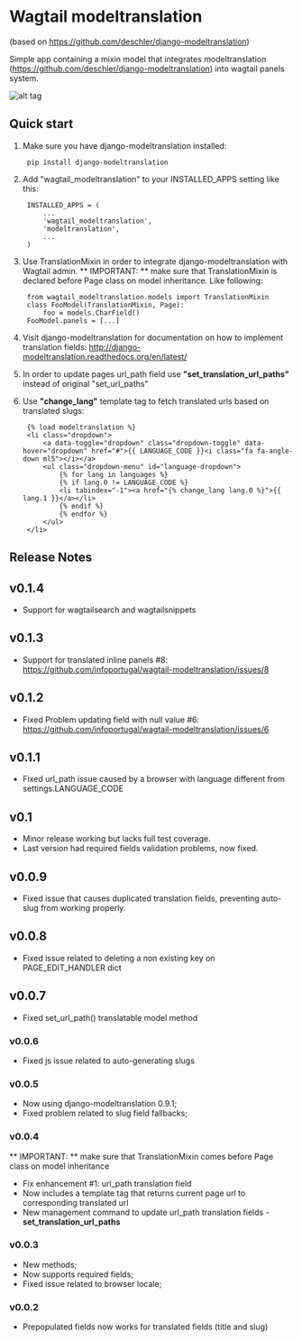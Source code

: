 # Wagtail modeltranslation
(based on https://github.com/deschler/django-modeltranslation)

Simple app containing a mixin model that integrates modeltranslation
(https://github.com/deschler/django-modeltranslation) into wagtail panels system.

![alt tag](https://github.com/infoportugal/wagtail-modeltranslation/blob/master/screenshot.png?raw=true)

## Quick start

1. Make sure you have django-modeltranslation installed:

        pip install django-modeltranslation

2. Add "wagtail_modeltranslation" to your INSTALLED_APPS setting like this:

        INSTALLED_APPS = (
            ...
            'wagtail_modeltranslation',
            'modeltranslation',
            ...
        )

3. Use TranslationMixin in order to integrate django-modeltranslation with Wagtail admin. ** IMPORTANT: ** make sure that TranslationMixin is declared before Page class on model inheritance. Like following:

        from wagtail_modeltranslation.models import TranslationMixin
        class FooModel(TranslationMixin, Page):
            foo = models.CharField()
        FooModel.panels = [...]

4. Visit django-modeltranslation for documentation on how to implement translation fields: http://django-modeltranslation.readthedocs.org/en/latest/

5. In order to update pages url_path field use **"set\_translation\_url\_paths"** instead of original "set\_url\_paths"

6. Use **"change_lang"** template tag to fetch translated urls based on translated slugs:

        {% load modeltranslation %}
        <li class="dropdown">
            <a data-toggle="dropdown" class="dropdown-toggle" data-hover="dropdown" href="#">{{ LANGUAGE_CODE }}<i class="fa fa-angle-down ml5"></i></a>
            <ul class="dropdown-menu" id="language-dropdown">
                {% for lang in languages %}
                {% if lang.0 != LANGUAGE_CODE %}
                <li tabindex="-1"><a href="{% change_lang lang.0 %}">{{ lang.1 }}</a></li>
                {% endif %}
                {% endfor %}
            </ul>
        </li>

## Release Notes

## v0.1.4

- Support for wagtailsearch and wagtailsnippets

## v0.1.3

- Support for translated inline panels #8: https://github.com/infoportugal/wagtail-modeltranslation/issues/8

## v0.1.2

- Fixed Problem updating field with null value #6: https://github.com/infoportugal/wagtail-modeltranslation/issues/6

## v0.1.1

- Fixed url_path issue caused by a browser with language different from settings.LANGUAGE_CODE

## v0.1

- Minor release working but lacks full test coverage.
- Last version had required fields validation problems, now fixed.

## v0.0.9

- Fixed issue that causes duplicated translation fields, preventing auto-slug from working properly.

## v0.0.8

- Fixed issue related to deleting a non existing key on PAGE_EDIT_HANDLER dict

## v0.0.7

- Fixed set_url_path() translatable model method

### v0.0.6

- Fixed js issue related to auto-generating slugs

### v0.0.5

- Now using django-modeltranslation 0.9.1;
- Fixed problem related to slug field fallbacks;

### v0.0.4

** IMPORTANT: ** make sure that TranslationMixin comes before Page class on model inheritance

- Fix enhancement #1: url_path translation field
- Now includes a template tag that returns current page url to corresponding translated url
- New management command to update url_path translation fields - **set\_translation\_url\_paths**

### v0.0.3

- New methods;
- Now supports required fields;
- Fixed issue related to browser locale;

### v0.0.2

- Prepopulated fields now works for translated fields (title and slug)
